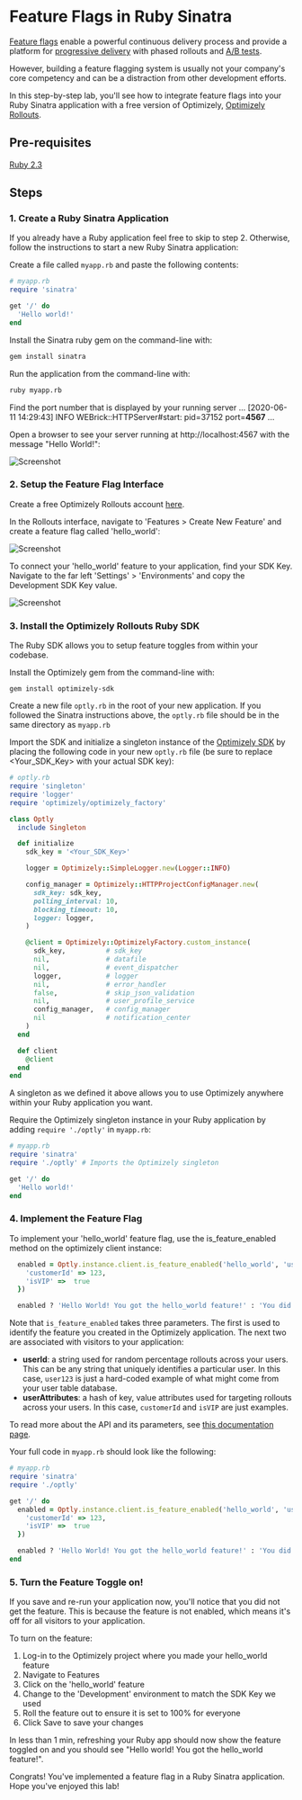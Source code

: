 # Feature Flags in Ruby Sinatra

[Feature flags](https://www.optimizely.com/optimization-glossary/feature-flags/?) enable a powerful continuous delivery process and provide a platform for [progressive delivery](https://www.optimizely.com/optimization-glossary/progressive-delivery/) with phased rollouts and [A/B tests](https://www.optimizely.com/optimization-glossary/ab-testing/).

However, building a feature flagging system is usually not your company's core competency and can be a distraction from other development efforts.

In this step-by-step lab, you'll see how to integrate feature flags into your Ruby Sinatra application with a
free version of Optimizely, [Optimizely Rollouts](https://www.optimizely.com/rollouts-signup/?utm_source=labs&utm_campaign=asa-sinatra-flags-lab).

## Pre-requisites
 [Ruby 2.3](https://www.ruby-lang.org/en/documentation/installation/)

## Steps

### 1. Create a Ruby Sinatra Application

If you already have a Ruby application feel free to skip to step 2. Otherwise, follow the instructions to start a new Ruby Sinatra application:

Create a file called `myapp.rb` and paste the following contents:

```ruby
# myapp.rb
require 'sinatra'

get '/' do
  'Hello world!'
end
```

Install the Sinatra ruby gem on the command-line with:

```bash
gem install sinatra
```

Run the application from the command-line with:
```bash
ruby myapp.rb
```

Find the port number that is displayed by your running server
...
[2020-06-11 14:29:43] INFO  WEBrick::HTTPServer#start: pid=37152 port=**4567**
...

Open a browser to see your server running at http://localhost:4567 with the message "Hello World!":

![Screenshot](https://raw.githubusercontent.com/optimizely/labs/master/labs/feature-flags-ruby-sinatra/screenshots/app.png)

### 2. Setup the Feature Flag Interface

Create a free Optimizely Rollouts account [here](https://www.optimizely.com/rollouts-signup/?utm_source=labs&utm_campaign=asa-sinatra-flags-lab).

In the Rollouts interface, navigate to 'Features > Create New Feature' and create a feature flag called 'hello_world':

![Screenshot](https://raw.githubusercontent.com/optimizely/labs/master/assets/optimizely-screenshots/create-flag.gif)

To connect your 'hello_world' feature to your application, find your SDK Key. Navigate to the far left 'Settings' > 'Environments' and copy the Development SDK Key value.

![Screenshot](https://raw.githubusercontent.com/optimizely/labs/master/assets/optimizely-screenshots/sdk-key.gif)

### 3. Install the Optimizely Rollouts Ruby SDK

The Ruby SDK allows you to setup feature toggles from within your codebase.

Install the Optimizely gem from the command-line with:

```
gem install optimizely-sdk
```

Create a new file `optly.rb` in the root of your new application. If you followed the Sinatra instructions above, the `optly.rb` file should be in the same directory as `myapp.rb`

Import the SDK and initialize a singleton instance of the [Optimizely SDK](https://github.com/optimizely/ruby-sdk) by placing the following code in your new `optly.rb` file (be sure to replace <Your_SDK_Key> with your actual SDK key):

```ruby
# optly.rb
require 'singleton'
require 'logger'
require 'optimizely/optimizely_factory'

class Optly
  include Singleton

  def initialize
    sdk_key = '<Your_SDK_Key>'

    logger = Optimizely::SimpleLogger.new(Logger::INFO)

    config_manager = Optimizely::HTTPProjectConfigManager.new(
      sdk_key: sdk_key,
      polling_interval: 10,
      blocking_timeout: 10,
      logger: logger,
    )

    @client = Optimizely::OptimizelyFactory.custom_instance(
      sdk_key,          # sdk_key
      nil,              # datafile
      nil,              # event_dispatcher
      logger,           # logger
      nil,              # error_handler
      false,            # skip_json_validation
      nil,              # user_profile_service
      config_manager,   # config_manager
      nil               # notification_center
    )
  end

  def client
    @client
  end
end
```

A singleton as we defined it above allows you to use Optimizely anywhere within your Ruby application you want.

Require the Optimizely singleton instance in your Ruby application by adding `require './optly'` in `myapp.rb`:

```ruby
# myapp.rb
require 'sinatra'
require './optly' # Imports the Optimizely singleton

get '/' do
  'Hello world!'
end
```

### 4. Implement the Feature Flag

To implement your 'hello_world' feature flag, use the is_feature_enabled method on the optimizely client instance:


```ruby
  enabled = Optly.instance.client.is_feature_enabled('hello_world', 'user123', {
    'customerId' => 123,
    'isVIP' =>  true
  })

  enabled ? 'Hello World! You got the hello_world feature!' : 'You did not get the hello_world feature'
```

Note that `is_feature_enabled` takes three parameters. The first is used to identify the feature you created in the Optimizely application. The next two are associated with visitors to your application:

* **userId**: a string used for random percentage rollouts across your users. This can be any string that uniquely identifies a particular user. In this case, `user123` is just a hard-coded example of what might come from your user table database.
* **userAttributes**: a hash of key, value attributes used for targeting rollouts across your users. In this case,
  `customerId` and `isVIP` are just examples.

To read more about the API and its parameters, see [this documentation page](https://docs.developers.optimizely.com/full-stack/docs/is-feature-enabled-ruby#section-parameters).

Your full code in `myapp.rb` should look like the following:

```ruby
# myapp.rb
require 'sinatra'
require './optly'

get '/' do
  enabled = Optly.instance.client.is_feature_enabled('hello_world', 'user123', {
    'customerId' => 123,
    'isVIP' =>  true
  })

  enabled ? 'Hello World! You got the hello_world feature!' : 'You did not get the hello_world feature'
end
```

### 5. Turn the Feature Toggle on!

If you save and re-run your application now, you'll notice that you did not get the feature. This is because the feature is not enabled, which means it's off for all visitors to your application.

To turn on the feature:
1. Log-in to the Optimizely project where you made your hello_world feature
2. Navigate to Features
3. Click on the 'hello_world' feature
4. Change to the 'Development' environment to match the SDK Key we used
5. Roll the feature out to ensure it is set to 100% for everyone
6. Click Save to save your changes

In less than 1 min, refreshing your Ruby app should now show the feature toggled on and you should see "Hello world! You got the hello_world feature!".

Congrats! You've implemented a feature flag in a Ruby Sinatra application. Hope you've enjoyed this lab!
